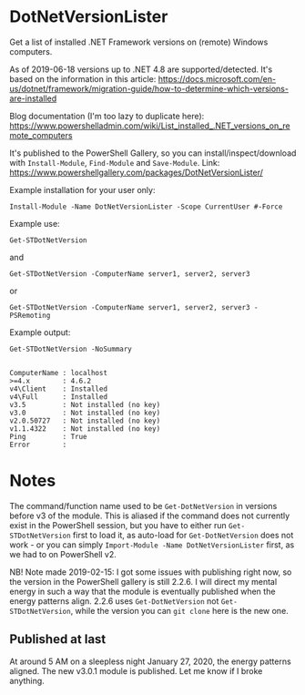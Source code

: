 # DotNetVersionLister
Get a list of installed .NET Framework versions on (remote) Windows computers.

As of 2019-06-18 versions up to .NET 4.8 are supported/detected. It's based on the information in this article: https://docs.microsoft.com/en-us/dotnet/framework/migration-guide/how-to-determine-which-versions-are-installed

Blog documentation (I'm too lazy to duplicate here): https://www.powershelladmin.com/wiki/List_installed_.NET_versions_on_remote_computers 

It's published to the PowerShell Gallery, so you can install/inspect/download with `Install-Module`, `Find-Module` and `Save-Module`. Link: https://www.powershellgallery.com/packages/DotNetVersionLister/ 

Example installation for your user only:

```
Install-Module -Name DotNetVersionLister -Scope CurrentUser #-Force
```

Example use:

`Get-STDotNetVersion`

and

`Get-STDotNetVersion -ComputerName server1, server2, server3`

or

`Get-STDotNetVersion -ComputerName server1, server2, server3 -PSRemoting`

Example output:

```
Get-STDotNetVersion -NoSummary


ComputerName : localhost
>=4.x        : 4.6.2
v4\Client    : Installed
v4\Full      : Installed
v3.5         : Not installed (no key)
v3.0         : Not installed (no key)
v2.0.50727   : Not installed (no key)
v1.1.4322    : Not installed (no key)
Ping         : True
Error        : 
```

# Notes

The command/function name used to be `Get-DotNetVersion` in versions before v3 of the module. This is aliased if the command does not currently exist in the PowerShell session, but you have to either run `Get-STDotNetVersion` first to load it, as auto-load for `Get-DotNetVersion` does not work - or you can simply `Import-Module -Name DotNetVersionLister` first, as we had to on PowerShell v2.

NB! Note made 2019-02-15: I got some issues with publishing right now, so the version in the PowerShell gallery is still 2.2.6. I will direct my mental energy in such a way that the module is eventually published when the energy patterns align. 2.2.6 uses `Get-DotNetVersion` not `Get-STDotNetVersion`, while the version you can `git clone` here is the new one.

## Published at last

At around 5 AM on a sleepless night January 27, 2020, the energy patterns aligned. The new v3.0.1 module is published. Let me know if I broke anything.
